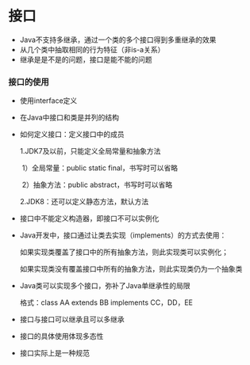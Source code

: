 # 接口

- Java不支持多继承，通过一个类的多个接口得到多重继承的效果
- 从几个类中抽取相同的行为特征（非is-a关系）
- 继承是是不是的问题，接口是能不能的问题

### 接口的使用

- 使用interface定义

- 在Java中接口和类是并列的结构

- 如何定义接口：定义接口中的成员

  1.JDK7及以前，只能定义全局常量和抽象方法

  ​	1）全局常量：public static final，书写时可以省略

  ​	2）抽象方法：public abstract，书写时可以省略

  2.JDK8：还可以定义静态方法，默认方法

- 接口中不能定义构造器，即接口不可以实例化

- Java开发中，接口通过让类去实现（implements）的方式去使用：

  如果实现类覆盖了接口中的所有抽象方法，则此实现类可以实例化；

  如果实现类没有覆盖接口中所有的抽象方法，则此实现类仍为一个抽象类

- Java类可以实现多个接口，弥补了Java单继承性的局限

  格式：class AA extends BB implements CC，DD，EE

- 接口与接口可以继承且可以多继承
- 接口的具体使用体现多态性
- 接口实际上是一种规范
